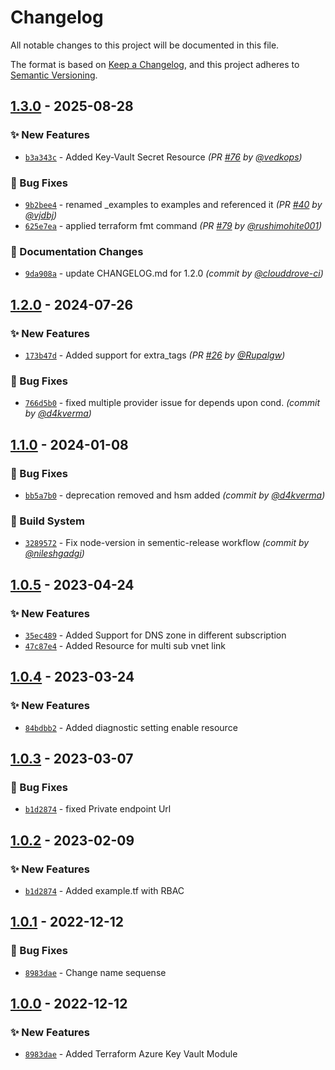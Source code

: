 # Changelog
All notable changes to this project will be documented in this file.

The format is based on [Keep a Changelog](https://keepachangelog.com/en/1.0.0/),
and this project adheres to [Semantic Versioning](https://semver.org/spec/v2.0.0.html).

## [1.3.0] - 2025-08-28
### :sparkles: New Features
- [`b3a343c`](https://github.com/clouddrove/terraform-azure-key-vault/commit/b3a343c1a15450d62fe9001c00d5b99068dcdbea) - Added Key-Vault Secret Resource *(PR [#76](https://github.com/clouddrove/terraform-azure-key-vault/pull/76) by [@vedkops](https://github.com/vedkops))*

### :bug: Bug Fixes
- [`9b2bee4`](https://github.com/clouddrove/terraform-azure-key-vault/commit/9b2bee43f27843cda4175e5f34b560c323de9436) - renamed _examples to examples and referenced it *(PR [#40](https://github.com/clouddrove/terraform-azure-key-vault/pull/40) by [@vjdbj](https://github.com/vjdbj))*
- [`625e7ea`](https://github.com/clouddrove/terraform-azure-key-vault/commit/625e7ea1e152e2a25d8bcd289b394e6faab964b4) - applied terraform fmt command *(PR [#79](https://github.com/clouddrove/terraform-azure-key-vault/pull/79) by [@rushimohite001](https://github.com/rushimohite001))*

### :memo: Documentation Changes
- [`9da908a`](https://github.com/clouddrove/terraform-azure-key-vault/commit/9da908aaa0e4db62b72f5dae4f106528d86ebf11) - update CHANGELOG.md for 1.2.0 *(commit by [@clouddrove-ci](https://github.com/clouddrove-ci))*


## [1.2.0] - 2024-07-26
### :sparkles: New Features
- [`173b47d`](https://github.com/clouddrove/terraform-azure-key-vault/commit/173b47d2cbb8c31cc439c25daa9a6ffad7438393) - Added support for extra_tags *(PR [#26](https://github.com/clouddrove/terraform-azure-key-vault/pull/26) by [@Rupalgw](https://github.com/Rupalgw))*

### :bug: Bug Fixes
- [`766d5b0`](https://github.com/clouddrove/terraform-azure-key-vault/commit/766d5b0e0ba42481f12a58066a11bbc44d0e53e9) - fixed multiple provider issue for depends upon cond. *(commit by [@d4kverma](https://github.com/d4kverma))*


## [1.1.0] - 2024-01-08
### :bug: Bug Fixes
- [`bb5a7b0`](https://github.com/clouddrove/terraform-azure-key-vault/commit/bb5a7b04968efc4339740bf78ca7a1ff3d142b0c) - deprecation removed and hsm added *(commit by [@d4kverma](https://github.com/d4kverma))*

### :construction_worker: Build System
- [`3289572`](https://github.com/clouddrove/terraform-azure-key-vault/commit/32895724ed2d6d570e432e5513840c027fcdf57a) - Fix node-version in sementic-release workflow *(commit by [@nileshgadgi](https://github.com/nileshgadgi))*


## [1.0.5] - 2023-04-24
### :sparkles: New Features
- [`35ec489`](https://github.com/clouddrove/terraform-azure-key-vault/commit/35ec48907fa0d604c753cc72da2ada0d31ff10d1) - Added Support for DNS zone in different subscription
- [`47c87e4`](https://github.com/clouddrove/terraform-azure-key-vault/commit/47c87e496ecc2588692443bab7c9a5c816f5c1b9) - Added Resource for multi sub vnet link


## [1.0.4] - 2023-03-24
### :sparkles: New Features
- [`84bdbb2`](https://github.com/clouddrove/terraform-azure-key-vault/commit/84bdbb2a4eae06a3ab810d88b344683cc3484002) - Added diagnostic setting enable resource

## [1.0.3] - 2023-03-07
### :bug: Bug Fixes
- [`b1d2874`](https://github.com/clouddrove/terraform-azure-key-vault/commit/f249ec4bbc495c4341ed5d98d713aad2d2e2fa54) - fixed Private endpoint Url

## [1.0.2] - 2023-02-09
### :sparkles: New Features
- [`b1d2874`](https://github.com/clouddrove/terraform-azure-key-vault/commit/b1d287462a118fbdb27c0b6d41cc9fe9667415e7) - Added example.tf with RBAC

## [1.0.1] - 2022-12-12
### :bug: Bug Fixes
- [`8983dae`](https://github.com/clouddrove/terraform-azure-key-vault/commit/8983dae5fef9f3c97d7c80e78ace08247921bd38) - Change name sequense

## [1.0.0] - 2022-12-12
### :sparkles: New Features
- [`8983dae`](https://github.com/clouddrove/terraform-azure-key-vault/commit/8983dae5fef9f3c97d7c80e78ace08247921bd38) - Added Terraform Azure Key Vault Module


[1.0.0]: https://github.com/clouddrove/terraform-azure-key-vault/compare/1.0.0...master
[1.0.1]: https://github.com/clouddrove/terraform-azure-key-vault/compare/1.0.0...1.0.1
[1.0.2]: https://github.com/clouddrove/terraform-azure-key-vault/compare/1.0.1...1.0.2
[1.0.3]: https://github.com/clouddrove/terraform-azure-key-vault/compare/1.0.2...1.0.3
[1.0.4]: https://github.com/clouddrove/terraform-azure-key-vault/compare/1.0.3...1.0.4
[1.0.5]: https://github.com/clouddrove/terraform-azure-key-vault/compare/1.0.4...1.0.5

[1.1.0]: https://github.com/clouddrove/terraform-azure-key-vault/compare/1.0.5...1.1.0
[1.2.0]: https://github.com/clouddrove/terraform-azure-key-vault/compare/1.1.0...1.2.0
[1.3.0]: https://github.com/clouddrove/terraform-azure-key-vault/compare/1.2.0...1.3.0
